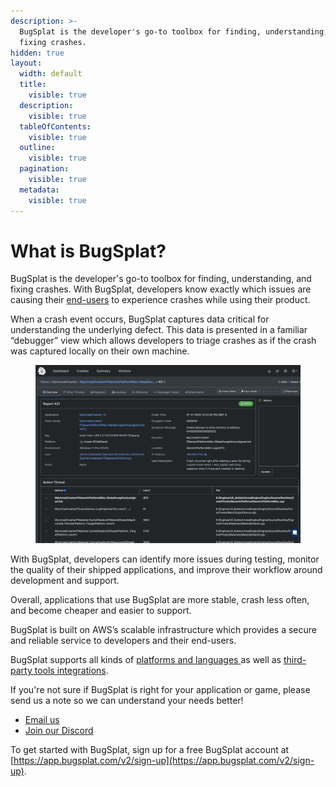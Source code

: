 ```yaml
---
description: >-
  BugSplat is the developer's go-to toolbox for finding, understanding, and
  fixing crashes.
hidden: true
layout:
  width: default
  title:
    visible: true
  description:
    visible: true
  tableOfContents:
    visible: true
  outline:
    visible: true
  pagination:
    visible: true
  metadata:
    visible: true
---
```


# What is BugSplat?

BugSplat is the developer's go-to toolbox for finding, understanding, and fixing crashes. With BugSplat, developers know exactly which issues are causing their [end-users](../education/bugsplat-terminology.md#end-users) to experience crashes while using their product.

When a crash event occurs, BugSplat captures data critical for understanding the underlying defect. This data is presented in a familiar “debugger” view which allows developers to triage crashes as if the crash was captured locally on their own machine.

<figure><img src="../.gitbook/assets/unreal-crash-page_e9Dj3.webp" alt=""><figcaption></figcaption></figure>

With BugSplat, developers can identify more issues during testing, monitor the quality of their shipped applications, and improve their workflow around development and support.

Overall, applications that use BugSplat are more stable, crash less often, and become cheaper and easier to support.

BugSplat is built on AWS’s scalable infrastructure which provides a secure and reliable service to developers and their end-users.

BugSplat supports all kinds of [platforms and languages ](../introduction/getting-started/integrations/)as well as [third-party tools integrations](../introduction/development/integrating-with-tools/).

If you're not sure if BugSplat is right for your application or game, please send us a note so we can understand your needs better!

* [Email us](mailto:hi@bugsplat.com)
* [Join our Discord](https://discord.gg/K4KjjRV5ve)

To get started with BugSplat, sign up for a free BugSplat account at [https://app.bugsplat.com/v2/sign-up](https://app.bugsplat.com/v2/sign-up).
